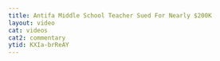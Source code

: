 ```yaml
---
title: Antifa Middle School Teacher Sued For Nearly $200K
layout: video
cat: videos
cat2: commentary
ytid: KXIa-brReAY
---
```

